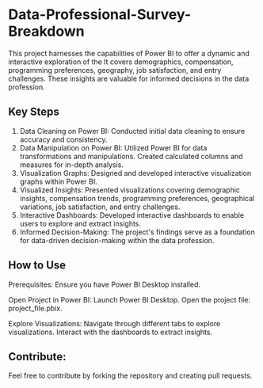 # Data-Professional-Survey-Breakdown
This project harnesses the capabilities of Power BI to offer a dynamic and interactive exploration of the It covers demographics, compensation, programming preferences, geography, job satisfaction, and entry challenges. These insights are valuable for informed decisions in the data profession.

## Key Steps
1. Data Cleaning on Power BI: Conducted initial data cleaning to ensure accuracy and consistency.
2. Data Manipulation on Power BI: Utilized Power BI for data transformations and manipulations.
Created calculated columns and measures for in-depth analysis.
3. Visualization Graphs: Designed and developed interactive visualization graphs within Power BI.
4. Visualized Insights: Presented visualizations covering demographic insights, compensation trends, programming preferences, geographical variations, job satisfaction, and entry challenges.
5. Interactive Dashboards: Developed interactive dashboards to enable users to explore and extract insights.
6. Informed Decision-Making: The project's findings serve as a foundation for data-driven decision-making within the data profession.

## How to Use
Prerequisites: Ensure you have Power BI Desktop installed.

Open Project in Power BI: Launch Power BI Desktop.
Open the project file: project_file.pbix.

Explore Visualizations: Navigate through different tabs to explore visualizations.
Interact with the dashboards to extract insights.

## Contribute:
Feel free to contribute by forking the repository and creating pull requests.
